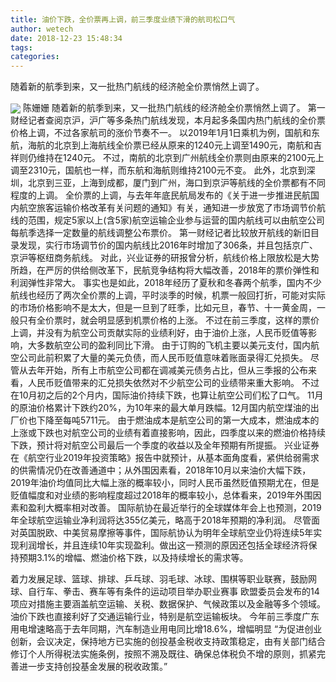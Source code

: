 ```yaml
---
title: 油价下跌，全价票再上调，前三季度业绩下滑的航司松口气
author: wetech
date: 2018-12-23 15:48:34
tags: 
categories: 
---
```

随着新的航季到来，又一批热门航线的经济舱全价票悄然上调了。
<!-- more -->
<img align="center" border="0" src="https://imgcdn.yicai.com/uppics/images/2018/12/bd96f07aee0036623f36fa738777a3fd.jpg" />
陈姗姗
随着新的航季到来，又一批热门航线的经济舱全价票悄然上调了。
第一财经记者查阅京沪，沪广等多条热门航线发现，本月起多条国内热门航线的全价票价格上调，不过各家航司的涨价节奏不一。
以2019年1月1日乘机为例，国航和东航，海航的北京到上海航线全价票已经从原来的1240元上调至1490元，南航和吉祥则仍维持在1240元。
不过，南航的北京到广州航线全价票则由原来的2100元上调至2310元，国航也一样，而东航和海航则维持2100元不变。
此外，北京到深圳，北京到三亚，上海到成都，厦门到广州，海口到京沪等航线的全价票都有不同程度的上调。
全价票的上调，与去年年底民航局发布的《关于进一步推进民航国内航空旅客运输价格改革有关问题的通知》有关，通知进一步放宽了市场调节价航线的范围，规定5家以上(含5家)航空运输企业参与运营的国内航线可以由航空公司每航季选择一定数量的航线调整公布票价。
第一财经记者比较放开航线的新旧目录发现，实行市场调节价的国内航线比2016年时增加了306条，并且包括京广、京沪等枢纽商务航线。
对此，兴业证券的研报曾分析，航线价格上限放松是大势所趋，在严厉的供给侧改革下，民航竞争结构将大幅改善，2018年的票价弹性和利润弹性非常大。
事实也是如此，2018年经历了夏秋和冬春两个航季，国内不少航线也经历了两次全价票的上调，平时淡季的时候，机票一般回打折，可能对实际的市场价格影响不是太大，但是一旦到了旺季，比如元旦，春节、十一黄金周，一般只有全价票时，就会明显感到机票价格的上涨。
不过在前三季度，这样的票价上调，并没有为航空公司贡献实际的业绩利好，由于油价上涨，人民币贬值等影响，大多数航空公司的盈利同比下滑。
由于订购的飞机主要以美元支付，国内航空公司此前积累了大量的美元负债，而人民币贬值意味着账面录得汇兑损失。
尽管从去年开始，所有上市航空公司都在调减美元债务占比，但从三季报的公布来看，人民币贬值带来的汇兑损失依然对不少航空公司的业绩带来重大影响。
不过在10月初之后的2个月内，国际油价持续下跌，也算让航空公司们松了口气。
11月的原油价格累计下跌约20%，为10年来的最大单月跌幅。12月国内航空煤油的出厂价也下降至每吨5711元。
由于燃油成本是航空公司的第一大成本，燃油成本的上涨或下跌也对航空公司的业绩有着直接影响，因此，四季度以来的燃油价格持续下跌，预计将对航空公司最后一个季度的收益以及全年预期有所提振。
兴业证券在《航空行业2019年投资策略》报告中就预计，从基本面角度看，紧供给弱需求的供需情况仍在改善通道中；从外围因素看，2018年10月以来油价大幅下跌，2019年油价均值同比大幅上涨的概率较小，同时人民币虽然贬值预期尤在，但是贬值幅度和对业绩的影响程度超过2018年的概率较小，总体看来，2019年外围因素和盈利大概率相对改善。
国际航协在最近举行的全球媒体年会上也预测，2019年全球航空运输业净利润将达355亿美元，略高于2018年预期的净利润。
尽管面对英国脱欧、中美贸易摩擦等事件，国际航协认为明年全球航空业仍将连续5年实现利润增长，并且连续10年实现盈利。做出这一预测的原因还包括全球经济将保持预期3.1%的增幅、燃油价格下跌，以及持续增长的需求等。
 
 
着力发展足球、篮球、排球、乒乓球、羽毛球、冰球、围棋等职业联赛，鼓励网球、自行车、拳击、赛车等有条件的运动项目举办职业赛事
欧盟委员会发布的14项应对措施主要涵盖航空运输、关税、数据保护、气候政策以及金融等多个领域。
油价下跌也直接利好了交通运输行业，特别是航空运输板块。
今年前三季度广东用电增速略高于去年同期，汽车制造业用电同比增18.6%，增幅明显
“为促进创业创新，会议决定，保持地方已实施的创投基金税收支持政策稳定，由有关部门结合修订个人所得税法实施条例，按照不溯及既往、确保总体税负不增的原则，抓紧完善进一步支持创投基金发展的税收政策。”
